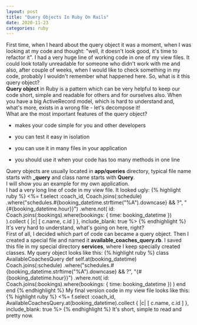 ```yaml
---
layout: post
title: "Query Objects In Ruby On Rails"
date: 2020-11-23
categories: ruby
---
```

First time, when I heard about the query object it was a moment, when I was looking at my code and thought: "well, it doesn't look good, it's time to refactor it". I had a very huge line of working code in one of my view files. It could look totally unreadable for someone who didn't work with me and also, after couple of weeks, when I would like to check something in my code, probably I wouldn't remember what happened here. So, what is it this query object? <br>
<b>Query object</b> in Ruby is a pattern which can be very helpful to keep our code short, simple and readable for others and for ourselves also. When you have a big ActiveRecord model, which is hard to understand and, what's more, exists in a wrong file - let's decompose it!<br>
What are the most important features of the query object?
- <p>makes your code simple for you and other developers</p>
- <p>you can test it easy in isolation</p>
- <p>you can use it in many files in your application</p>
- <p>you should use it when your code has too many methods in one line</p>

Query objects are usually located in <b>app/queries</b> directory, typical file name starts with <b>_query</b> and class name starts with <b>Query</b>. <br>
I will show you an example for my own application. <br>
I had a very long line of code in my view file. It looked ugly:
{% highlight ruby %}
<%= f.select :coach_id,
Coach.joins(:schedule)
  .where("schedules.#{booking_datetime.strftime("%A").downcase} && ?", "{#{booking_datetime.hour}}")
  .where.not(
  id: Coach.joins(:bookings).where(bookings: { time: booking_datetime })
).collect { |c| [ c.name, c.id ] }, 
include_blank: true %>
{% endhighlight %}
It's very hard to understand, what's going on here, right? <br>
First of all, I decided which part of code can became a query object. Then I created a special file and named it <b>available_coaches_query.rb</b>. I saved this file in my special directory <b>services</b>, where I keep specially created classes. My query object looks like this:
{% highlight ruby %}
class AvailableCoachesQuery
  def self.at(booking_datetime)
    Coach.joins(:schedule)
      .where("schedules.#{booking_datetime.strftime("%A").downcase} && ?", "{#{booking_datetime.hour}}")
      .where.not(
       id: Coach.joins(:bookings).where(bookings: { time: booking_datetime })
       )
  end
end
{% endhighlight %}
My final version code in my view file looks like this:
{% highlight ruby %}
<%= f.select :coach_id,
AvailableCoachesQuery.at(booking_datetime).collect { |c| [ c.name, c.id ] },
include_blank: true %>
{% endhighlight %}
It's short, simple to read and pretty now.